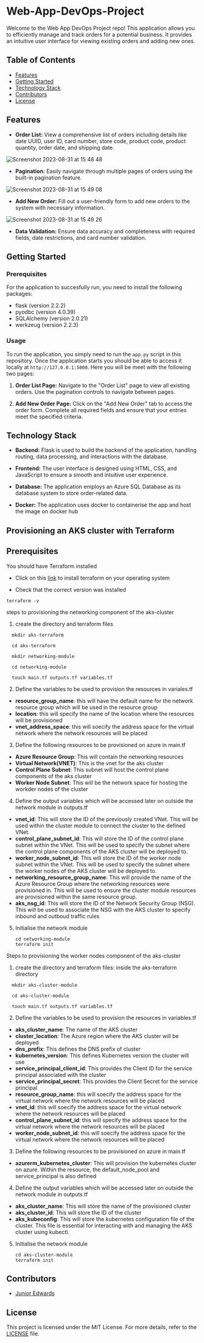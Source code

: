 # Web-App-DevOps-Project

Welcome to the Web App DevOps Project repo! This application allows you to efficiently manage and track orders for a potential business. It provides an intuitive user interface for viewing existing orders and adding new ones.

## Table of Contents

- [Features](#features)
- [Getting Started](#getting-started)
- [Technology Stack](#technology-stack)
- [Contributors](#contributors)
- [License](#license)

## Features

- **Order List:** View a comprehensive list of orders including details like date UUID, user ID, card number, store code, product code, product quantity, order date, and shipping date.
  
![Screenshot 2023-08-31 at 15 48 48](https://github.com/maya-a-iuga/Web-App-DevOps-Project/assets/104773240/3a3bae88-9224-4755-bf62-567beb7bf692)

- **Pagination:** Easily navigate through multiple pages of orders using the built-in pagination feature.
  
![Screenshot 2023-08-31 at 15 49 08](https://github.com/maya-a-iuga/Web-App-DevOps-Project/assets/104773240/d92a045d-b568-4695-b2b9-986874b4ed5a)

- **Add New Order:** Fill out a user-friendly form to add new orders to the system with necessary information.
  
![Screenshot 2023-08-31 at 15 49 26](https://github.com/maya-a-iuga/Web-App-DevOps-Project/assets/104773240/83236d79-6212-4fc3-afa3-3cee88354b1a)

- **Data Validation:** Ensure data accuracy and completeness with required fields, date restrictions, and card number validation.

## Getting Started

### Prerequisites

For the application to succesfully run, you need to install the following packages:

- flask (version 2.2.2)
- pyodbc (version 4.0.39)
- SQLAlchemy (version 2.0.21)
- werkzeug (version 2.2.3)

### Usage

To run the application, you simply need to run the `app.py` script in this repository. Once the application starts you should be able to access it locally at `http://127.0.0.1:5000`. Here you will be meet with the following two pages:

1. **Order List Page:** Navigate to the "Order List" page to view all existing orders. Use the pagination controls to navigate between pages.

2. **Add New Order Page:** Click on the "Add New Order" tab to access the order form. Complete all required fields and ensure that your entries meet the specified criteria.

## Technology Stack

- **Backend:** Flask is used to build the backend of the application, handling routing, data processing, and interactions with the database.

- **Frontend:** The user interface is designed using HTML, CSS, and JavaScript to ensure a smooth and intuitive user experience.

- **Database:** The application employs an Azure SQL Database as its database system to store order-related data.

- **Docker:** The application uses docker to containerise the app and host the image on docker hub

## Provisioning an AKS cluster with Terraform
Prerequisites
----
You should have Terraform installed
- Click on this [link](https://developer.hashicorp.com/terraform/tutorials/aws-get-started/install-cli) to install terraform on your operating system

- Check that the correct version was installed
```
terraform -v
```

steps to provisioning the networking component of the aks-cluster
1. create the directory and terraform files
```
  mkdir aks-terraform

  cd aks-terraform

  mkdir networking-module

  cd networking-module

  touch main.tf outputs.tf variables.tf
```

2. Define the variables to be used to provision the resources in variales.tf
- **resource_group_name**: this will have the default name  for the network resource group which will be used in the resource group
- **location**: this will specify the name of the location where the resources will be provisioned
- **vnet_address_space**: this will soecify the address space for the virtual network where the network resources will be placed

3. Define the following resources to be provisioned on azure in main.tf
- **Azure Resource Group**: This will contain the networking resources
- **Virtual Network(VNET)**: This is the vnet for the aks cluster
- **Control Plane Subnet**: This subnet will host the control plane components of the aks cluster
- **Worker Node Subnet**: This will be the network space for hosting the workder nodes of the cluster

4. Define the output variables which will be accessed later on outside the network module in outputs.tf
- **vnet_id**: This will store the ID of the previously created VNet. This will be used within the cluster module to connect the cluster to the defined VNet. 
- **control_plane_subnet_id**: This will store the ID of the control plane subnet within the VNet. This will be used to specify the subnet where the control plane components of the AKS cluster will be deployed to.
- **worker_node_subnet_id**: This will store the ID of the worker node subnet within the VNet. This will be used to specify the subnet where the worker nodes of the AKS cluster will be deployed to.
- **networking_resource_group_name**:  This will provide the name of the Azure Resource Group where the networking resources were provisioned in. This will be used to ensure the cluster module resources are provisioned within the same resource group.
- **aks_nsg_id**: This will store the ID of the Network Security Group (NSG). This will be used to associate the NSG with the AKS cluster to specify inbound and outboud traffic rules

5. Initialise the network module
    ```
    cd networking-module
    terraform init
    ```


Steps to provisioning the worker nodes component of the aks-cluster
1. create the directory and terraform files: inside the aks-terraform directory

```
  mkdir aks-cluster-module

  cd aks-cluster-module

  touch main.tf outputs.tf variables.tf
```

2. Define the variables to be used to provision the resources in variables.tf
- **aks_cluster_name**: The name of the AKS cluster
- **cluster_location**: The Azure region where the AKS cluster will be deployed
- **dns_prefix**: This defines the DNS prefix of cluster
- **kubernetes_version**: This defines Kubernetes version the cluster will use
- **service_principal_client_id**: This provides the Client ID for the service principal associated with the cluster
- **service_principal_secret**: This provides the Client Secret for the service principal
- **resource_group_name**: this will soecify the address space for the virtual network where the network resources will be placed
- **vnet_id**: this will soecify the address space for the virtual network where the network resources will be placed
- **control_plane_subnet_id**: this will specify the address space for the virtual network where the network resources will be placed
- **worker_node_subnet_id**: this will soecify the address space for the virtual network where the network resources will be placed


3. Define the following resources to be provisioned on azure in main.tf
- **azurerm_kubernetes_cluster**: This will provision the kubernetes cluster on azure. Within the resource, the default_node_pool and service_principal is also defined

4. Define the output variables which will be accessed later on outside the network module in outputs.tf
- **aks_cluster_name**: This will store the name of the provisioned cluster
- **aks_cluster_id**: This will store the ID of the cluster
- **aks_kubeconfig**: This will store the kubernetes configuration file of the cluster. This file is essential for interacting with and managing the AKS cluster using kubectl.

5. Initialise the network module
    ```
    cd aks-cluster-module
    terraform init
    ```

## Contributors 

- [Junior Edwards](https://github.com/junior451)

## License

This project is licensed under the MIT License. For more details, refer to the [LICENSE](LICENSE) file.
